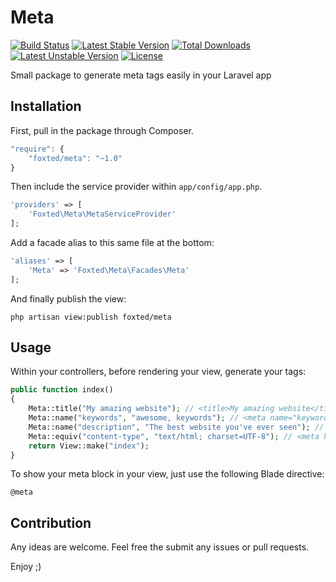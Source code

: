 # Meta

[![Build Status](https://travis-ci.org/foxted/Meta.svg?branch=master)](https://travis-ci.org/foxted/Meta)
[![Latest Stable Version](https://poser.pugx.org/foxted/meta/v/stable.svg)](https://packagist.org/packages/foxted/meta)
[![Total Downloads](https://poser.pugx.org/foxted/meta/downloads.svg)](https://packagist.org/packages/foxted/meta)
[![Latest Unstable Version](https://poser.pugx.org/foxted/meta/v/unstable.svg)](https://packagist.org/packages/foxted/meta)
[![License](https://poser.pugx.org/foxted/meta/license.svg)](https://packagist.org/packages/foxted/meta)

Small package to generate meta tags easily in your Laravel app

## Installation

First, pull in the package through Composer.

```js
"require": {
    "foxted/meta": "~1.0"
}
```

Then include the service provider within `app/config/app.php`.

```php
'providers' => [
    'Foxted\Meta\MetaServiceProvider'
];
```

Add a facade alias to this same file at the bottom:

```php
'aliases' => [
    'Meta' => 'Foxted\Meta\Facades\Meta'
];
```

And finally publish the view:

```
php artisan view:publish foxted/meta
```

## Usage

Within your controllers, before rendering your view, generate your tags:

```php
public function index()
{
    Meta::title("My amazing website"); // <title>My amazing website</title>
    Meta::name("keywords", "awesome, keywords"); // <meta name="keywords" content="awesome, keywords">
    Meta::name("description", "The best website you've ever seen"); // <meta name="description" content="The best website you've ever seen">
    Meta::equiv("content-type", "text/html; charset=UTF-8"); // <meta http-equiv="content-type" content="text/html; charset=UTF-8">
    return View::make("index");
}
```

To show your meta block in your view, just use the following Blade directive:

```
@meta
```

## Contribution

Any ideas are welcome. Feel free the submit any issues or pull requests.

Enjoy ;)